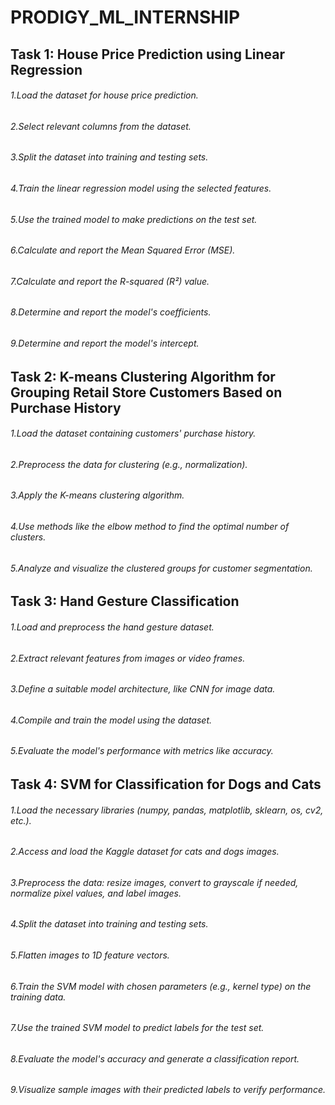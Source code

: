 # PRODIGY_ML_INTERNSHIP
## Task 1: House Price Prediction using Linear Regression
 ###### 1.Load the dataset for house price prediction.
 ###### 2.Select relevant columns from the dataset.
 ###### 3.Split the dataset into training and testing sets.
 ###### 4.Train the linear regression model using the selected features.
 ###### 5.Use the trained model to make predictions on the test set.
 ###### 6.Calculate and report the Mean Squared Error (MSE).
 ###### 7.Calculate and report the R-squared (R²) value.
 ###### 8.Determine and report the model's coefficients.
 ###### 9.Determine and report the model's intercept.
## Task 2: K-means Clustering Algorithm for Grouping Retail Store Customers Based on Purchase History
 ###### 1.Load the dataset containing customers' purchase history.
 ###### 2.Preprocess the data for clustering (e.g., normalization).
 ###### 3.Apply the K-means clustering algorithm.
 ###### 4.Use methods like the elbow method to find the optimal number of clusters.
 ###### 5.Analyze and visualize the clustered groups for customer segmentation.
## Task 3: Hand Gesture Classification
 ###### 1.Load and preprocess the hand gesture dataset.
 ###### 2.Extract relevant features from images or video frames.
 ###### 3.Define a suitable model architecture, like CNN for image data.
 ###### 4.Compile and train the model using the dataset.
 ###### 5.Evaluate the model's performance with metrics like accuracy.
## Task 4: SVM for Classification for Dogs and Cats
 ###### 1.Load the necessary libraries (numpy, pandas, matplotlib, sklearn, os, cv2, etc.).
 ###### 2.Access and load the Kaggle dataset for cats and dogs images.
 ###### 3.Preprocess the data: resize images, convert to grayscale if needed, normalize pixel values, and label images.
 ###### 4.Split the dataset into training and testing sets.
 ###### 5.Flatten images to 1D feature vectors.
 ###### 6.Train the SVM model with chosen parameters (e.g., kernel type) on the training data.
 ###### 7.Use the trained SVM model to predict labels for the test set.
 ###### 8.Evaluate the model's accuracy and generate a classification report.
 ###### 9.Visualize sample images with their predicted labels to verify performance.

